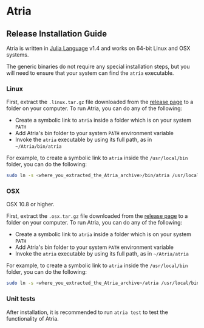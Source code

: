 # Atria

## Release Installation Guide

Atria is written in [Julia Language](https://julialang.org/) v1.4 and works on 64-bit Linux and OSX systems.

The generic binaries do not require any special installation steps, but you will need to ensure that your system can find the `atria` executable.

### Linux

First, extract the `.linux.tar.gz` file downloaded from the [release page](https://github.com/cihga39871/Atria/releases/) to a folder on your computer. To run Atria, you can do any of the following:

- Create a symbolic link to `atria` inside a folder which is on your system `PATH`
- Add Atria's bin folder to your system `PATH` environment variable
- Invoke the `atria` executable by using its full path, as in `~/Atria/bin/atria`

For example, to create a symbolic link to `atria` inside the `/usr/local/bin` folder, you can do the following:

```bash
sudo ln -s <where_you_extracted_the_Atria_archive>/bin/atria /usr/local/bin/atria
```

### OSX

OSX 10.8 or higher.

First, extract the `.osx.tar.gz` file downloaded from the [release page](https://github.com/cihga39871/Atria/releases/) to a folder on your computer. To run Atria, you can do any of the following:

- Create a symbolic link to `atria` inside a folder which is on your system `PATH`
- Add Atria's bin folder to your system `PATH` environment variable
- Invoke the `atria` executable by using its full path, as in `~/Atria/atria`

For example, to create a symbolic link to `atria` inside the `/usr/local/bin` folder, you can do the following:

```bash
sudo ln -s <where_you_extracted_the_Atria_archive>/atria /usr/local/bin/atria
```

### Unit tests

After installation, it is recommended to run `atria test` to test the functionality of Atria.
